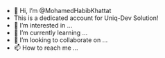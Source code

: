 - 👋 Hi, I’m @MohamedHabibKhattat
- This is a dedicated account for Uniq-Dev Solution!
- 👀 I’m interested in ...
- 🌱 I’m currently learning ...
- 💞️ I’m looking to collaborate on ...
- 📫 How to reach me ...

<!---
MohamedHabibKhattat/MohamedHabibKhattat is a ✨ special ✨ repository because its `README.md` (this file) appears on your GitHub profile.
You can click the Preview link to take a look at your changes.
--->
